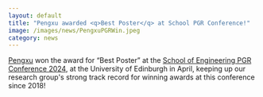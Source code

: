 ```yaml
---
layout: default
title: "Pengxu awarded <q>Best Poster</q> at School PGR Conference!"
image: /images/news/PengxuPGRWin.jpeg
category: news
---
```

[Pengxu] won the award for <q>Best Poster</q> at the [School of Engineering PGR Conference 2024], at the University of Edinburgh in April, keeping up our research group's strong track record for winning awards at this conference since 2018!

[Pengxu]: /team/chen-pengxu
[School of Engineering PGR Conference 2024]: https://www.eng.ed.ac.uk/studying/postgraduate/research/school-research-conference
